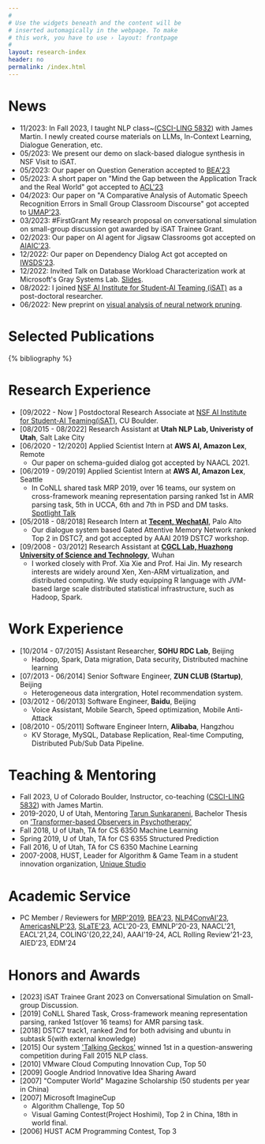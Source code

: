 ```yaml
---
#
# Use the widgets beneath and the content will be
# inserted automagically in the webpage. To make
# this work, you have to use › layout: frontpage
#
layout: research-index
header: no
permalink: /index.html
---
```


# News
- 11/2023: In Fall 2023, I taught NLP class~([CSCI-LING 5832](https://canvas.colorado.edu/courses/95371/)) with James Martin. I newly created course materials on LLMs, In-Context Learning, Dialogue Generation, etc.
- 05/2023: We present our demo on slack-based dialogue synthesis in NSF Visit to iSAT.
- 05/2023: Our paper on Question Generation accepted to [BEA'23](https://sig-edu.org/bea/2023)
- 05/2023: A short paper on "Mind the Gap between the Application Track and the Real World" got accepted to [ACL'23](https://2023.aclweb.org/calls/main_conference/)
- 04/2023: Our paper on "A Comparative Analysis of Automatic Speech Recognition
Errors in Small Group Classroom Discourse" got accepted to
[UMAP'23](https://www.um.org/umap2023/).
- 03/2023: \#FirstGrant My research proposal on conversational simulation on small-group discussion got awarded by iSAT Trainee Grant.
- 02/2023: Our paper on AI agent for Jigsaw Classrooms got accepted on [AIAIC'23](https://aichildinteraction.github.io/).
- 12/2022: Our paper on Dependency Dialog Act got accepted on [IWSDS'23](https://sites.google.com/view/iwsds2023/home).
- 12/2022: Invited Talk on Database Workload Characterization work at Microsoft's Gray Systems Lab. [Slides](https://www.debjyotipaul.in/assets/pub/query_encoder_vldb22_slides.pdf).
- 08/2022: I joined [NSF AI Institute for Student-AI Teaming (iSAT)](https://www.colorado.edu/research/ai-institute/) as a post-doctoral researcher.
- 06/2022: New preprint on [visual analysis of neural network pruning](https://arxiv.org/abs/2206.07918?context=cs.LG).

# Selected Publications

{% bibliography %}
<!--
{% bibliography --query @*[year=2021] %}
{% bibliography --query @*[year=2019] %}
{% bibliography --query @*[year=2015] %}
{% bibliography --query @*[year=2012] %}
-->

# Research Experience
- [09/2022 - Now ] Postdoctoral Research Associate at [NSF AI Institute for Student-AI Teaming(iSAT)](https://www.colorado.edu/research/ai-institute/), CU Boulder.
- [08/2015 - 08/2022] Research Assistant at **Utah NLP Lab, Univeristy of Utah**, Salt Lake City
- [06/2020 - 12/2020] Applied Scientist Intern at **AWS AI, Amazon Lex**, Remote
   *  Our paper on schema-guided dialog got accepted by NAACL 2021.
- [06/2019 - 09/2019] Applied Scientist Intern at **AWS AI, Amazon Lex**, Seattle
   *  In CoNLL shared task MRP 2019, over 16 teams, our system on cross-framework meaning representation parsing ranked 1st in AMR parsing task, 5th in UCCA, 6th and 7th in PSD and DM tasks. [Spotlight Talk](https://www.youtube.com/watch?v=5ZMZSfl_Ng0)
- [05/2018 - 08/2018] Research Intern at **[Tecent, WechatAI](https://ai.weixin.qq.com/)**, Palo Alto
   *  Our dialogue system based Gated Attentive Memory Network ranked Top 2 in DSTC7, and got accepted by AAAI 2019 DSTC7 workshop.
- [09/2008 - 03/2012] Research Assistant at **[CGCL Lab, Huazhong University of Science and Technology](http://grid.hust.edu.cn/)**, Wuhan
   *  I worked closely with Prof. Xia Xie and Prof. Hai Jin. My research interests are widely around Xen, Xen-ARM virtualization, and distributed computing. We study equipping R language with JVM-based large scale distributed statistical infrastructure, such as Hadoop, Spark.

# Work Experience
- [10/2014 - 07/2015] Assistant Researcher, **SOHU RDC Lab**, Beijing
    *  Hadoop, Spark, Data migration, Data security, Distributed machine learning 
- [07/2013 - 06/2014] Senior Software Engineer, **ZUN CLUB (Startup)**, Beijing
    *  Heterogeneous data intergration, Hotel recommendation system.
- [03/2012 - 06/2013] Software Engineer, **Baidu**, Beijing
    *  Voice Assistant, Mobile Search, Speed optimization, Mobile Anti-Attack
- [08/2010 - 05/2011] Software Engineer Intern, **Alibaba**, Hangzhou
    *  KV Storage, MySQL, Database Replication, Real-time Computing, Distributed Pub/Sub Data Pipeline.

# Teaching & Mentoring
- Fall 2023, U of Colorado Boulder, Instructor, co-teaching ([CSCI-LING 5832](https://canvas.colorado.edu/courses/95371/)) with James Martin.
- 2019-2020, U of Utah, Mentoring [Tarun Sunkaraneni](https://tsunny007.github.io/), Bachelor Thesis on ['Transformer-based Observers in Psychotherapy'](https://www.cs.utah.edu/docs/techreports/2020/pdf/UUCS-20-011.pdf)
- Fall 2018, U of Utah, TA for CS 6350 Machine Learning
- Spring 2019, U of Utah, TA for CS 6355 Structured Prediction
- Fall 2016, U of Utah, TA for CS 6350 Machine Learning
- 2007-2008, HUST, Leader for Algorithm & Game Team in a student innovation organization, [Unique Studio](https://hustunique.com/)


# Academic Service
- PC Member / Reviewers for [MRP'2019](http://mrp.nlpl.eu/2019/), [BEA'23](https://aclanthology.org/venues/bea/), [NLP4ConvAI'23](https://www.aclweb.org/portal/content/call-papers-5th-workshop-nlp-conversational-ai), [AmericasNLP'23](https://turing.iimas.unam.mx/americasnlp/2023_st.html), [SLaTE'23](https://sites.google.com/view/slate2023), ACL'20-23, EMNLP'20-23, NAACL'21, EACL'21,24, COLING'(20,22,24), AAAI'19-24, ACL Rolling Review'21-23, AIED'23, EDM'24

# Honors and Awards
- [2023] iSAT Trainee Grant 2023 on Conversational Simulation on Small-group Discussion. 
- [2019] CoNLL Shared Task, Cross-framework meaning representation parsing, ranked 1st(over 16 teams) for AMR parsing task.
- [2018] DSTC7 track1, ranked 2nd for both advising and ubuntu in subtask 5(with external knowledge)
- [2015] Our system ['Talking Geckos'](https://www.slideshare.net/jiessiecao/talking-geckos-question-and-answering) winned 1st in a question-answering competition during Fall 2015 NLP class.
- [2010] VMware Cloud Computing Innovation Cup, Top 50
- [2009] Google Andriod Innovative Idea Sharing Award
- [2007] "Computer World" Magazine Scholarship (50 students per year in China)
- [2007] Microsoft ImagineCup
    *  Algorithm Challenge, Top 50 
    *  Visual Gaming Contest(Project Hoshimi), Top 2 in China, 18th in world final.
- [2006] HUST ACM Programming Contest, Top 3


